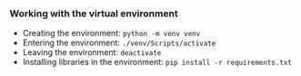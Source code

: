 ### Working with the virtual environment
- Creating the environment: `python -m venv venv`
- Entering the environment: `./venv/Scripts/activate`
- Leaving the environment: `deactivate`
- Installing libraries in the environment: `pip install -r requirements.txt`
